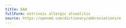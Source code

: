 ```yaml
---
title: EAA
fullForm: extrinsic allergic alveolitis
source: https://openmd.com/dictionary/abbreviations/e
---
```

